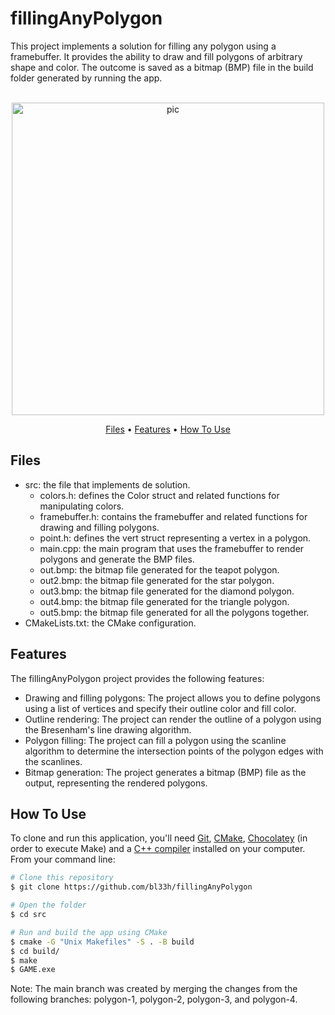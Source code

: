 # fillingAnyPolygon
This project implements a solution for filling any polygon using a framebuffer. It provides the ability to draw and fill polygons of arbitrary shape and color. The outcome is saved as a bitmap (BMP) file in the build folder generated by running the app.

<p align="center">
  <br>
  <img src="https://i.imgur.com/fXGj8nP.png" alt="pic" width="500">
  <br>
</p>
<p align="center" >
  <a href="#Files">Files</a> •
  <a href="#Features">Features</a> •
  <a href="#how-to-use">How To Use</a> 
</p>

## Files

- src: the file that implements de solution.
  - colors.h: defines the Color struct and related functions for manipulating colors.
  - framebuffer.h: contains the framebuffer and related functions for drawing and filling polygons.
  - point.h: defines the vert struct representing a vertex in a polygon.
  - main.cpp: the main program that uses the framebuffer to render polygons and generate the BMP files.
  - out.bmp: the bitmap file generated for the teapot polygon.
  - out2.bmp: the bitmap file generated for the star polygon.
  - out3.bmp: the bitmap file generated for the diamond polygon.
  - out4.bmp: the bitmap file generated for the triangle polygon.
  - out5.bmp: the bitmap file generated for all the polygons together.
- CMakeLists.txt: the CMake configuration.

## Features
The fillingAnyPolygon project provides the following features:
- Drawing and filling polygons: The project allows you to define polygons using a list of vertices and specify their outline color and fill color.
- Outline rendering: The project can render the outline of a polygon using the Bresenham's line drawing algorithm.
- Polygon filling: The project can fill a polygon using the scanline algorithm to determine the intersection points of the polygon edges with the scanlines.
- Bitmap generation: The project generates a bitmap (BMP) file as the output, representing the rendered polygons.

## How To Use
To clone and run this application, you'll need [Git](https://git-scm.com), [CMake](https://cmake.org/download/), [Chocolatey](https://docs.chocolatey.org/en-us/choco/setup) (in order to execute Make) and a [C++ compiler](https://www.fdi.ucm.es/profesor/luis/fp/devtools/mingw.html) installed on your computer. From your command line:

```bash
# Clone this repository
$ git clone https://github.com/bl33h/fillingAnyPolygon

# Open the folder
$ cd src

# Run and build the app using CMake
$ cmake -G "Unix Makefiles" -S . -B build
$ cd build/
$ make
$ GAME.exe
```

Note: The main branch was created by merging the changes from the following branches: polygon-1, polygon-2, polygon-3, and polygon-4.
